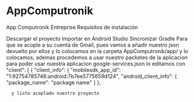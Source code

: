 # AppComputronik
App Computronik Entreprise
Requisitos de instalación 

Descargar el proyecto
Importar en Android Studio
Sincronizar Gradle
Para que se acople a su cuenta de Gmail, pues vamos a añadir nuestro json devuelto por ellos y lo colocamos en la carpeta
AppComputronik/app/ y lo colocamos, ademas procedemos a usar nuestro packetes de la aplicacion para poder usar nuestra aplicacion 
google-services.json
lo editamos con "client": [
    {
      "client_info": {
        "mobilesdk_app_id": "1:92754785746:android:7b7ee5775659d124",
        "android_client_info": {
          "package_name": "package name"
        }
      },
      
      
      y listo acoplado nuestro proyecto
